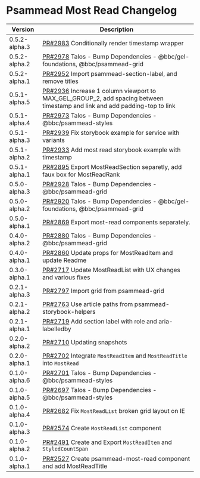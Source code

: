 # Psammead Most Read Changelog

<!-- prettier-ignore -->
| Version | Description |
|---------|-------------|
| 0.5.2-alpha.3 | [PR#2983](https://github.com/bbc/psammead/pull/2983) Conditionally render timestamp wrapper |
| 0.5.2-alpha.2 | [PR#2978](https://github.com/bbc/psammead/pull/2978) Talos - Bump Dependencies - @bbc/gel-foundations, @bbc/psammead-grid |
| 0.5.2-alpha.1 | [PR#2952](https://github.com/bbc/psammead/pull/2952) Import psammead-section-label, and remove titles |
| 0.5.1-alpha.5 | [PR#2936](https://github.com/bbc/psammead/pull/2936) Increase 1 column viewport to MAX_GEL_GROUP_2, add spacing between timestamp and link and add padding-top to link |
| 0.5.1-alpha.4 | [PR#2973](https://github.com/bbc/psammead/pull/2973) Talos - Bump Dependencies - @bbc/psammead-styles |
| 0.5.1-alpha.3 | [PR#2939](https://github.com/bbc/psammead/pull/2939) Fix storybook example for service with variants |
| 0.5.1-alpha.2 | [PR#2933](https://github.com/bbc/psammead/pull/2933) Add most read storybook example with timestamp |
| 0.5.1-alpha.1 | [PR#2895](https://github.com/bbc/psammead/pull/2895) Export MostReadSection separetly, add faux box for MostReadRank |
| 0.5.0-alpha.3 | [PR#2928](https://github.com/bbc/psammead/pull/2928) Talos - Bump Dependencies - @bbc/psammead-grid |
| 0.5.0-alpha.2 | [PR#2920](https://github.com/bbc/psammead/pull/2920) Talos - Bump Dependencies - @bbc/gel-foundations, @bbc/psammead-grid |
| 0.5.0-alpha.1 | [PR#2869](https://github.com/bbc/psammead/pull/2869) Export most-read components separately. |
| 0.4.0-alpha.2 | [PR#2880](https://github.com/bbc/psammead/pull/2880) Talos - Bump Dependencies - @bbc/psammead-grid |
| 0.4.0-alpha.1 | [PR#2860](https://github.com/bbc/psammead/pull/2717) Update props for MostReadItem and update Readme |
| 0.3.0-alpha.1 | [PR#2717](https://github.com/bbc/psammead/pull/2717) Update MostReadList with UX changes and various fixes |
| 0.2.1-alpha.3 | [PR#2797](https://github.com/bbc/psammead/pull/2797) Import grid from psammead-grid |
| 0.2.1-alpha.2 | [PR#2763](https://github.com/bbc/psammead/pull/2763) Use article paths from psammead-storybook-helpers |
| 0.2.1-alpha.1 | [PR#2719](https://github.com/bbc/psammead/pull/2719) Add section label with role and aria-labelledby |
| 0.2.0-alpha.2 | [PR#2710](https://github.com/bbc/psammead/pull/2710) Updating snapshots |
| 0.2.0-alpha.1 | [PR#2702](https://github.com/bbc/psammead/pull/2702) Integrate `MostReadItem` and `MostReadTitle` into `MostRead` |
| 0.1.0-alpha.6 | [PR#2701](https://github.com/bbc/psammead/pull/2701) Talos - Bump Dependencies - @bbc/psammead-styles |
| 0.1.0-alpha.5 | [PR#2697](https://github.com/bbc/psammead/pull/2697) Talos - Bump Dependencies - @bbc/psammead-styles |
| 0.1.0-alpha.4 | [PR#2682](https://github.com/bbc/psammead/pull/2682) Fix `MostReadList` broken grid layout on IE |
| 0.1.0-alpha.3 | [PR#2574](https://github.com/bbc/psammead/pull/2574) Create `MostReadList` component |
| 0.1.0-alpha.2 | [PR#2491](https://github.com/bbc/psammead/pull/2491) Create and Export `MostReadItem` and `StyledCountSpan` |
| 0.1.0-alpha.1 | [PR#2527](https://github.com/bbc/psammead/pull/2527) Create psammead-most-read component and add MostReadTitle |

